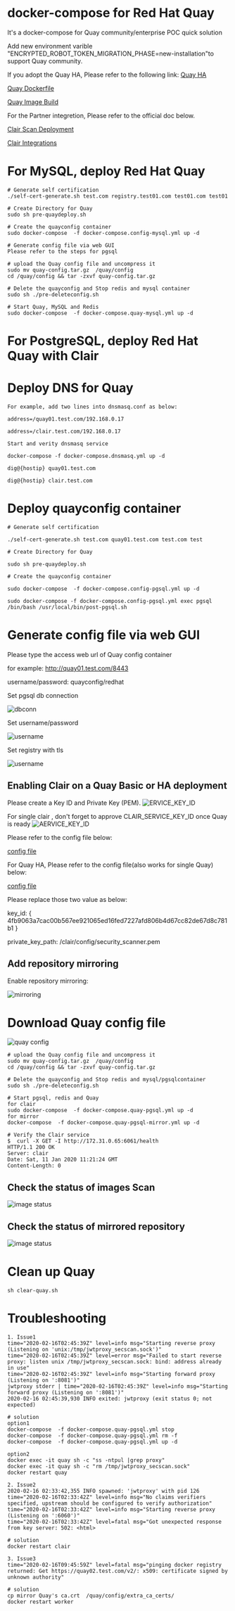 # docker-compose for Red Hat Quay

It's a docker-compose for Quay community/enterprise POC quick solution

Add new environment varible "ENCRYPTED_ROBOT_TOKEN_MIGRATION_PHASE=new-installation"to support Quay community.

If you adopt the Quay HA, Please refer to the following link:
[Quay HA](https://github.com/zhangchl007/quay-ha)

[Quay Dockerfile](https://github.com/quay/quay/blob/master/Dockerfile)

[Quay Image Build](https://github.com/quay/quay/blob/master/docs/development-container.md)

For the Partner integretion, Please refer to the official doc below.

[Clair Scan Deployment](https://access.redhat.com/documentation/en-us/red_hat_quay/3/html-single/manage_red_hat_quay/index#quay-security-scanner)

[Clair Integrations](https://github.com/quay/clair/blob/master/Documentation/integrations.md)

# For MySQL, deploy Red Hat Quay 
```
# Generate self certification
./self-cert-generate.sh test.com registry.test01.com test01.com test01

# Create Directory for Quay
sudo sh pre-quaydeploy.sh

# Create the quayconfig container
sudo docker-compose  -f docker-compose.config-mysql.yml up -d

# Generate config file via web GUI
Please refer to the steps for pgsql

# upload the Quay config file and uncompress it
sudo mv quay-config.tar.gz  /quay/config
cd /quay/config && tar -zxvf quay-config.tar.gz

# Delete the quayconfig and Stop redis and mysql container
sudo sh ./pre-deleteconfig.sh

# Start Quay, MySQL and Redis
sudo docker-compose  -f docker-compose.quay-mysql.yml up -d
```
# For PostgreSQL, deploy Red Hat Quay with Clair

# Deploy DNS for Quay
   ```
   For example, add two lines into dnsmasq.conf as below:

   address=/quay01.test.com/192.168.0.17

   address=/clair.test.com/192.168.0.17

   Start and verity dnsmasq service

   docker-compose -f docker-compose.dnsmasq.yml up -d

   dig@{hostip} quay01.test.com

   dig@{hostip} clair.test.com
   ```
# Deploy quayconfig container
   ```
   # Generate self certification

   ./self-cert-generate.sh test.com quay01.test.com test.com test

   # Create Directory for Quay

   sudo sh pre-quaydeploy.sh

   # Create the quayconfig container

   sudo docker-compose  -f docker-compose.config-pgsql.yml up -d

   sudo docker-compose -f docker-compose.config-pgsql.yml exec pgsql /bin/bash /usr/local/bin/post-pgsql.sh
   ```
# Generate config file via web GUI
Please type the access web url of Quay config container 

for example: http://quay01.test.com/8443

username/password: quayconfig/redhat

Set pgsql db connection

![dbconn](https://github.com/zhangchl007/quay/blob/master/img/db-connection.png)

Set username/password

![username](https://github.com/zhangchl007/quay/blob/master/img/username.png)

Set registry with  tls  

![username](https://github.com/zhangchl007/quay/blob/master/img/ssl.png)

## Enabling Clair on a Quay Basic or HA deployment

Please create a Key ID and Private Key (PEM).
![ERVICE_KEY_ID](https://github.com/zhangchl007/quay/blob/master/img/key-id.png)

For single clair , don't forget to approve CLAIR_SERVICE_KEY_ID once Quay is ready
![AERVICE_KEY_ID](https://github.com/zhangchl007/quay/blob/master/img/single-quay.png)

Please refer to the config file below:

[config file](https://raw.githubusercontent.com/zhangchl007/quay/master/clair-config/config.yaml)

For Quay HA, Please refer to the config file(also works  for single Quay) below:

[config file](https://raw.githubusercontent.com/zhangchl007/quay/master/clair-config/config.yaml-ha)

Please replace those two value as below:

key_id: { 4fb9063a7cac00b567ee921065ed16fed7227afd806b4d67cc82de67d8c781b1 }

private_key_path: /clair/config/security_scanner.pem

## Add repository mirroring

Enable repository mirroring:

![mirroring](https://github.com/zhangchl007/quay/blob/master/img/mirror.png)


# Download Quay config file

![quay config](https://github.com/zhangchl007/quay/blob/master/img/config.png)

```
# upload the Quay config file and uncompress it
sudo mv quay-config.tar.gz  /quay/config
cd /quay/config && tar -zxvf quay-config.tar.gz

# Delete the quayconfig and Stop redis and mysql/pgsqlcontainer
sudo sh ./pre-deleteconfig.sh

# Start pgsql, redis and Quay
for clair
sudo docker-compose  -f docker-compose.quay-pgsql.yml up -d
for mirror
docker-compose  -f docker-compose.quay-pgsql-mirror.yml up -d

# Verify the Clair service
$  curl -X GET -I http://172.31.0.65:6061/health
HTTP/1.1 200 OK
Server: clair
Date: Sat, 11 Jan 2020 11:21:24 GMT
Content-Length: 0
```
## Check the status of images Scan

![image status ](https://github.com/zhangchl007/quay/blob/master/img/clair.png)

## Check the status of mirrored repository

![image status ](https://github.com/zhangchl007/quay/blob/master/img/mirror02.png)

# Clean up Quay
```
sh clear-quay.sh
```
# Troubleshooting 
```
1. Issue1
time="2020-02-16T02:45:39Z" level=info msg="Starting reverse proxy (Listening on 'unix:/tmp/jwtproxy_secscan.sock')"
time="2020-02-16T02:45:39Z" level=error msg="Failed to start reverse proxy: listen unix /tmp/jwtproxy_secscan.sock: bind: address already in use"
time="2020-02-16T02:45:39Z" level=info msg="Starting forward proxy (Listening on ':8081')"
jwtproxy stderr | time="2020-02-16T02:45:39Z" level=info msg="Starting forward proxy (Listening on ':8081')"
2020-02-16 02:45:39,930 INFO exited: jwtproxy (exit status 0; not expected)

# solution
option1
docker-compose  -f docker-compose.quay-pgsql.yml stop
docker-compose  -f docker-compose.quay-pgsql.yml rm -f
docker-compose  -f docker-compose.quay-pgsql.yml up -d

option2
docker exec -it quay sh -c "ss -ntpul |grep proxy"
docker exec -it quay sh -c "rm /tmp/jwtproxy_secscan.sock"
docker restart quay

2. Issue2
2020-02-16 02:33:42,355 INFO spawned: 'jwtproxy' with pid 126
time="2020-02-16T02:33:42Z" level=info msg="No claims verifiers specified, upstream should be configured to verify authorization"
time="2020-02-16T02:33:42Z" level=info msg="Starting reverse proxy (Listening on ':6060')"
time="2020-02-16T02:33:42Z" level=fatal msg="Got unexpected response from key server: 502: <html>

# solution
docker restart clair

3. Issue3
time="2020-02-16T09:45:59Z" level=fatal msg="pinging docker registry returned: Get https://quay02.test.com/v2/: x509: certificate signed by unknown authority"

# solution
cp mirror Quay's ca.crt  /quay/config/extra_ca_certs/
docker restart worker
```
